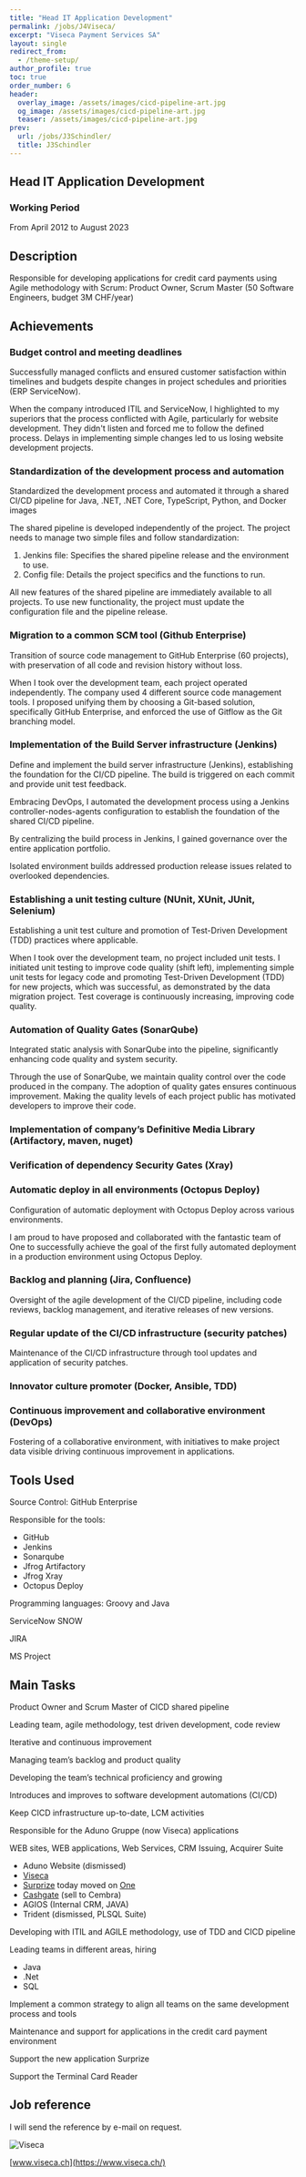 ```yaml
---
title: "Head IT Application Development"
permalink: /jobs/J4Viseca/
excerpt: "Viseca Payment Services SA"
layout: single
redirect_from:
  - /theme-setup/
author_profile: true
toc: true
order_number: 6
header:
  overlay_image: /assets/images/cicd-pipeline-art.jpg
  og_image: /assets/images/cicd-pipeline-art.jpg
  teaser: /assets/images/cicd-pipeline-art.jpg
prev:
  url: /jobs/J3Schindler/
  title: J3Schindler
---
```

## Head IT Application Development

### Working Period
From April 2012 to August 2023 

## Description

Responsible for developing applications for credit card payments using Agile methodology with Scrum: Product Owner, Scrum Master (50 Software Engineers, budget 3M CHF/year)

## Achievements

### Budget control and meeting deadlines
Successfully managed conflicts and ensured customer satisfaction within timelines and budgets despite changes in project schedules and priorities (ERP ServiceNow).

When the company introduced ITIL and ServiceNow, I highlighted to my superiors that the process conflicted with Agile, particularly for website development. They didn't listen and forced me to follow the defined process. Delays in implementing simple changes led to us losing website development projects.

### Standardization of the development process and automation
Standardized the development process and automated it through a shared CI/CD pipeline for Java, .NET, .NET Core, TypeScript, Python, and Docker images

The shared pipeline is developed independently of the project. The project needs to manage two simple files and follow standardization:

1. Jenkins file: Specifies the shared pipeline release and the environment to use.
1. Config file: Details the project specifics and the functions to run.

All new features of the shared pipeline are immediately available to all projects. To use new functionality, the project must update the configuration file and the pipeline release.

### Migration to a common SCM tool (Github Enterprise)
Transition of source code management to GitHub Enterprise (60 projects), with preservation of all code and revision history without loss.

When I took over the development team, each project operated independently. The company used 4 different source code management tools. I proposed unifying them by choosing a Git-based solution, specifically GitHub Enterprise, and enforced the use of Gitflow as the Git branching model.

### Implementation of the Build Server infrastructure (Jenkins)
Define and implement the build server infrastructure (Jenkins), establishing the foundation for the CI/CD pipeline. The build is triggered on each commit and provide unit test feedback.

Embracing DevOps, I automated the development process using a Jenkins controller-nodes-agents configuration to establish the foundation of the shared CI/CD pipeline.

By centralizing the build process in Jenkins, I gained governance over the entire application portfolio.

Isolated environment builds addressed production release issues related to overlooked dependencies.

### Establishing a unit testing culture (NUnit, XUnit, JUnit, Selenium)
Establishing a unit test culture and promotion of Test-Driven Development (TDD) practices where applicable.

When I took over the development team, no project included unit tests. I initiated unit testing to improve code quality (shift left), implementing simple unit tests for legacy code and promoting Test-Driven Development (TDD) for new projects, which was successful, as demonstrated by the data migration project. Test coverage is continuously increasing, improving code quality.

### Automation of Quality Gates (SonarQube)
Integrated static analysis with SonarQube into the pipeline, significantly enhancing code quality and system security.

Through the use of SonarQube, we maintain quality control over the code produced in the company. The adoption of quality gates ensures continuous improvement. Making the quality levels of each project public has motivated developers to improve their code.
 
### Implementation of company’s Definitive Media Library (Artifactory, maven, nuget)
### Verification of dependency Security Gates (Xray)
### Automatic deploy in all environments (Octopus Deploy)
Configuration of automatic deployment with Octopus Deploy across various environments.

I am proud to have proposed and collaborated with the fantastic team of One to successfully achieve the goal of the first fully automated deployment in a production environment using Octopus Deploy.

### Backlog and planning (Jira, Confluence)
Oversight of the agile development of the CI/CD pipeline, including code reviews, backlog management, and iterative releases of new versions.

### Regular update of the CI/CD infrastructure (security patches)
Maintenance of the CI/CD infrastructure through tool updates and application of security patches.

### Innovator culture promoter (Docker, Ansible, TDD)
### Continuous improvement and collaborative environment (DevOps)
Fostering of a collaborative environment, with initiatives to make project data visible driving continuous improvement in applications.


## Tools Used
Source Control: GitHub Enterprise

Responsible for the tools:
- GitHub
- Jenkins
- Sonarqube
- Jfrog Artifactory
- Jfrog Xray
- Octopus Deploy

Programming languages: Groovy and Java

ServiceNow SNOW

JIRA

MS Project

## Main Tasks
Product Owner and Scrum Master of CICD shared pipeline

Leading team, agile methodology, test driven development, code review

Iterative and continuous improvement

Managing team’s backlog and product quality

Developing the team’s technical proficiency and growing

Introduces and improves to software development automations (CI/CD)

Keep CICD infrastructure up-to-date, LCM activities

Responsible for the Aduno Gruppe (now Viseca) applications

WEB sites, WEB applications, Web Services, CRM Issuing, Acquirer Suite
- Aduno Website (dismissed)
- [Viseca](https://www.viseca.ch)
- [Surprize](https://one-digitalservice.ch/public/en/surprize) today moved on [One](https://one-digitalservice.ch/)
- [Cashgate](https://www.cashgate.ch/) (sell to Cembra)
- AGIOS (Internal CRM, JAVA)
- Trident (dismissed, PLSQL Suite)

Developing with ITIL and AGILE methodology, use of TDD and CICD pipeline

Leading teams in different areas, hiring
- Java
- .Net
- SQL

Implement a common strategy to align all teams on the same development process and tools 

Maintenance and support for applications in the credit card payment environment

Support the new application Surprize

Support the Terminal Card Reader

## Job reference
I will send the reference by e-mail on request.

![Viseca](/assets/images/L_VIS_MCV_A4_4f_rgb_1707.png)

[www.viseca.ch](https://www.viseca.ch/)
